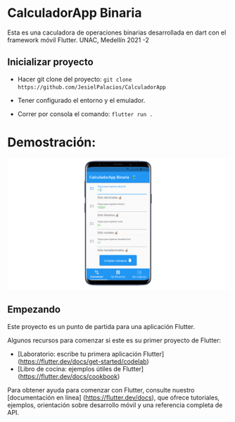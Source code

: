 # CalculadorApp Binaria

Esta es una caculadora de operaciones binarias desarrollada en dart con el framework móvil Flutter. UNAC, Medellín 2021 -2

## Inicializar proyecto

- Hacer git clone del proyecto: `git clone https://github.com/JesielPalacios/CalculadorApp`

- Tener configurado el entorno y el emulador.

- Correr por consola el comando: `flutter run .`

# Demostración:
![Imágen de la primera pantalla de la aplicación: Conversiones entre números decimales, binarios, octales y hexadecimales](https://github.com/JesielPalacios/calculadorapp-binaria/blob/main/img/pagina1.png)

## Empezando

Este proyecto es un punto de partida para una aplicación Flutter.

Algunos recursos para comenzar si este es su primer proyecto de Flutter:

- [Laboratorio: escribe tu primera aplicación Flutter] (https://flutter.dev/docs/get-started/codelab)
- [Libro de cocina: ejemplos útiles de Flutter] (https://flutter.dev/docs/cookbook)

Para obtener ayuda para comenzar con Flutter, consulte nuestro
[documentación en línea] (https://flutter.dev/docs), que ofrece tutoriales,
ejemplos, orientación sobre desarrollo móvil y una referencia completa de API.

